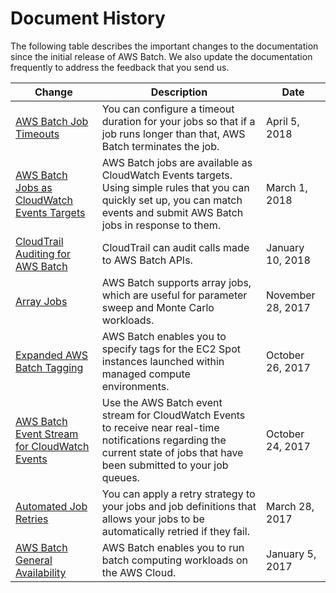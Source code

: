 # Document History<a name="document_history"></a>

The following table describes the important changes to the documentation since the initial release of AWS Batch\. We also update the documentation frequently to address the feedback that you send us\.

| Change | Description | Date | 
| --- |--- |--- |
| [AWS Batch Job Timeouts](job_timeouts.html) | You can configure a timeout duration for your jobs so that if a job runs longer than that, AWS Batch terminates the job\. | April 5, 2018 | 
| [AWS Batch Jobs as CloudWatch Events Targets](batch-cwe-target.html) | AWS Batch jobs are available as CloudWatch Events targets\. Using simple rules that you can quickly set up, you can match events and submit AWS Batch jobs in response to them\. | March 1, 2018 | 
| [CloudTrail Auditing for AWS Batch](logging-using-cloudtrail.html) | CloudTrail can audit calls made to AWS Batch APIs\. | January 10, 2018 | 
| [Array Jobs](array_jobs.html) | AWS Batch supports array jobs, which are useful for parameter sweep and Monte Carlo workloads\. | November 28, 2017 | 
| [Expanded AWS Batch Tagging](create-compute-environment.html) | AWS Batch enables you to specify tags for the EC2 Spot instances launched within managed compute environments\. | October 26, 2017 | 
| [AWS Batch Event Stream for CloudWatch Events](cloudwatch_event_stream.html) | Use the AWS Batch event stream for CloudWatch Events to receive near real\-time notifications regarding the current state of jobs that have been submitted to your job queues\. | October 24, 2017 | 
| [Automated Job Retries](job_retries.html) | You can apply a retry strategy to your jobs and job definitions that allows your jobs to be automatically retried if they fail\. | March 28, 2017 | 
| [AWS Batch General Availability](#document_history) | AWS Batch enables you to run batch computing workloads on the AWS Cloud\. | January 5, 2017 | 